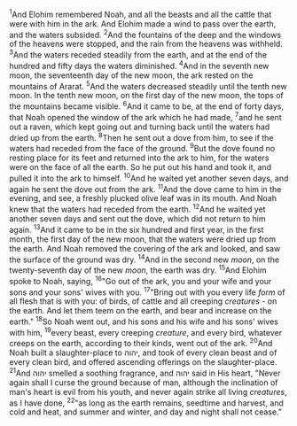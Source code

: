 <sup>1</sup>And Elohim remembered Noah, and all the beasts and all the cattle that were with him in the ark. And Elohim made a wind to pass over the earth, and the waters subsided.
<sup>2</sup>And the fountains of the deep and the windows of the heavens were stopped, and the rain from the heavens was withheld.
<sup>3</sup>And the waters receded steadily from the earth, and at the end of the hundred and fifty days the waters diminished.
<sup>4</sup>And in the seventh new moon, the seventeenth day of the new moon, the ark rested on the mountains of Ararat.
<sup>5</sup>And the waters decreased steadily until the tenth new moon. In the tenth new moon, on the first day of the new moon, the tops of the mountains became visible.
<sup>6</sup>And it came to be, at the end of forty days, that Noah opened the window of the ark which he had made,
<sup>7</sup>and he sent out a raven, which kept going out and turning back until the waters had dried up from the earth.
<sup>8</sup>Then he sent out a dove from him, to see if the waters had receded from the face of the ground.
<sup>9</sup>But the dove found no resting place for its feet and returned into the ark to him, for the waters were on the face of all the earth. So he put out his hand and took it, and pulled it into the ark to himself.
<sup>10</sup>And he waited yet another seven days, and again he sent the dove out from the ark.
<sup>11</sup>And the dove came to him in the evening, and see, a freshly plucked olive leaf was in its mouth. And Noah knew that the waters had receded from the earth.
<sup>12</sup>And he waited yet another seven days and sent out the dove, which did not return to him again.
<sup>13</sup>And it came to be in the six hundred and first year, in the first month, the first day of the new moon, that the waters were dried up from the earth. And Noah removed the covering of the ark and looked, and saw the surface of the ground was dry.
<sup>14</sup>And in the second new *moon*, on the twenty-seventh day of the new *moon*, the earth was dry.
<sup>15</sup>And Elohim spoke to Noah, saying,
<sup>16</sup>"Go out of the ark, you and your wife and your sons and your sons' wives with you.
<sup>17</sup>"Bring out with you every life *form* of all flesh that is with you: of birds, of cattle and all creeping *creatures* - on the earth. And let them teem on the earth, and bear and increase on the earth."
<sup>18</sup>So Noah went out, and his sons and his wife and his sons' wives with him,
<sup>19</sup>every beast, every creeping *creature*, and every bird, whatever creeps on the earth, according to their kinds, went out of the ark.
<sup>20</sup>And Noah built a slaughter-place to יהוה, and took of every clean beast and of every clean bird, and offered ascending offerings on the slaughter-place.
<sup>21</sup>And יהוה smelled a soothing fragrance, and יהוה said in His heart, "Never again shall I curse the ground because of man, although the inclination of man's heart is evil from his youth, and never again strike all living *creatures*, as I have done,
<sup>22</sup>"as long as the earth remains, seedtime and harvest, and cold and heat, and summer and winter, and day and night shall not cease."